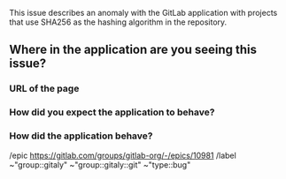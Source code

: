 <!-- Title suggestion: [Sha 256] <issue description> -->

This issue describes an anomaly with the GitLab application with projects that
use SHA256 as the hashing algorithm in the repository.

## Where in the application are you seeing this issue?

### URL of the page

<!-- Provide the URL of the page in question -->

### How did you expect the application to behave?

<!-- Provide a description of how you expected the application to behave, look,
etc -->

### How did the application behave?


<!-- Provide a description of how the application actually behaved -->

/epic https://gitlab.com/groups/gitlab-org/-/epics/10981
/label ~"group::gitaly" ~"group::gitaly::git" ~"type::bug"
